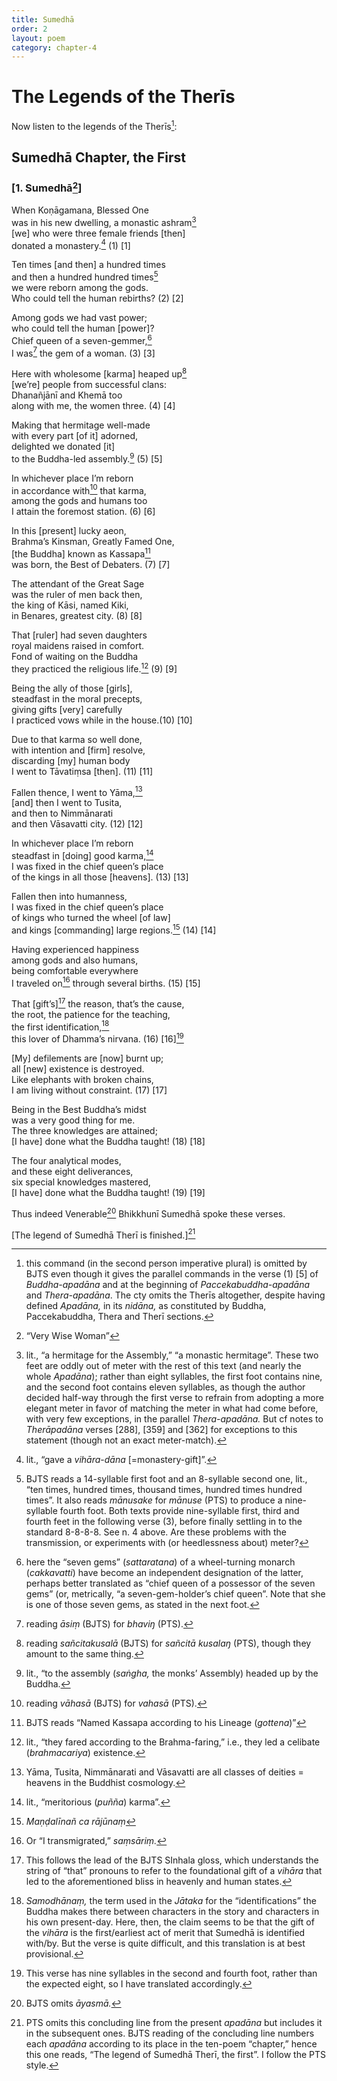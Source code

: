 ```yaml
---
title: Sumedhā
order: 2
layout: poem
category: chapter-4
---
```


# The Legends of the Therīs

Now listen to the legends of the Therīs[^1]:

## Sumedhā Chapter, the First

### \[1. Sumedhā[^2]\]

When Koṇāgamana, Blessed One  
was in his new dwelling, a monastic ashram[^3]  
\[we\] who were three female friends \[then\]  
donated a monastery.[^4] (1) \[1\]

Ten times \[and then\] a hundred times  
and then a hundred hundred times[^5]  
we were reborn among the gods.  
Who could tell the human rebirths? (2) \[2\]

Among gods we had vast power;  
who could tell the human \[power\]?  
Chief queen of a seven-gemmer,[^6]  
I was[^7] the gem of a woman. (3) \[3\]

Here with wholesome \[karma\] heaped up[^8]  
\[we’re\] people from successful clans:  
Dhanañjānī and Khemā too  
along with me, the women three. (4) \[4\]

Making that hermitage well-made  
with every part \[of it\] adorned,  
delighted we donated \[it\]  
to the Buddha-led assembly.[^9] (5) \[5\]

In whichever place I’m reborn  
in accordance with[^10] that karma,  
among the gods and humans too  
I attain the foremost station. (6) \[6\]

In this \[present\] lucky aeon,  
Brahma’s Kinsman, Greatly Famed One,  
\[the Buddha\] known as Kassapa[^11]  
was born, the Best of Debaters. (7) \[7\]

The attendant of the Great Sage  
was the ruler of men back then,  
the king of Kāsi, named Kiki,  
in Benares, greatest city. (8) \[8\]

That \[ruler\] had seven daughters  
royal maidens raised in comfort.  
Fond of waiting on the Buddha  
they practiced the religious life.[^12] (9) \[9\]

Being the ally of those \[girls\],  
steadfast in the moral precepts,  
giving gifts \[very\] carefully  
I practiced vows while in the house.(10) \[10\]

Due to that karma so well done,  
with intention and \[firm\] resolve,  
discarding \[my\] human body  
I went to Tāvatiṃsa \[then\]. (11) \[11\]

Fallen thence, I went to Yāma,[^13]  
\[and\] then I went to Tusita,  
and then to Nimmānarati  
and then Vāsavatti city. (12) \[12\]

In whichever place I’m reborn  
steadfast in \[doing\] good karma,[^14]  
I was fixed in the chief queen’s place  
of the kings in all those \[heavens\]. (13) \[13\]

Fallen then into humanness,  
I was fixed in the chief queen’s place  
of kings who turned the wheel \[of law\]  
and kings \[commanding\] large regions.[^15] (14) \[14\]

Having experienced happiness  
among gods and also humans,  
being comfortable everywhere  
I traveled on[^16] through several births. (15) \[15\]

That \[gift’s\][^17] the reason, that’s the cause,  
the root, the patience for the teaching,  
the first identification,[^18]  
this lover of Dhamma’s nirvana. (16) \[16\][^19]

\[My\] defilements are \[now\] burnt up;  
all \[new\] existence is destroyed.  
Like elephants with broken chains,  
I am living without constraint. (17) \[17\]

Being in the Best Buddha’s midst  
was a very good thing for me.  
The three knowledges are attained;  
\[I have\] done what the Buddha taught! (18) \[18\]

The four analytical modes,  
and these eight deliverances,  
six special knowledges mastered,  
\[I have\] done what the Buddha taught! (19) \[19\]

Thus indeed Venerable[^20] Bhikkhunī Sumedhā spoke these verses.

\[The legend of Sumedhā Therī is finished.\][^21]

[^1]: this command (in the second person imperative plural) is omitted by BJTS even though it gives the parallel commands in the verse (1) \[5\] of *Buddha-apadāna* and at the beginning of *Paccekabuddha-apadāna* and *Thera-apadāna*. The cty omits the Therīs altogether, despite having defined *Apadāna,* in its *nidāna,* as constituted by Buddha, Paccekabuddha, Thera and Therī sections.

[^2]: “Very Wise Woman”

[^3]: lit., “a hermitage for the Assembly,” “a monastic hermitage”. These two feet are oddly out of meter with the rest of this text (and nearly the whole *Apadāna*); rather than eight syllables, the first foot contains nine, and the second foot contains eleven syllables, as though the author decided half-way through the first verse to refrain from adopting a more elegant meter in favor of matching the meter in what had come before, with very few exceptions, in the parallel *Thera-apadāna.* But cf notes to *Therāpadāna* verses \[288\], \[359\] and \[362\] for exceptions to this statement (though not an exact meter-match).

[^4]: lit., “gave a *vihāra*-*dāna* \[=monastery-gift\]”.

[^5]: BJTS reads a 14-syllable first foot and an 8-syllable second one, lit., “ten times, hundred times, thousand times, hundred times hundred times”. It also reads *mānusake* for *mānuse* (PTS) to produce a nine-syllable fourth foot. Both texts provide nine-syllable first, third and fourth feet in the following verse (3), before finally settling in to the standard 8-8-8-8. See n. 4 above. Are these problems with the transmission, or experiments with (or heedlessness about) meter?

[^6]: here the “seven gems” (*sattaratana*) of a wheel-turning monarch (*cakkavatti*) have become an independent designation of the latter, perhaps better translated as “chief queen of a possessor of the seven gems” (or, metrically, “a seven-gem-holder’s chief queen”. Note that she is one of those seven gems, as stated in the next foot.

[^7]: reading *āsiṃ* (BJTS) for *bhaviŋ* (PTS).

[^8]: reading *sañcitakusalā* (BJTS) for *sañcitā kusalaŋ* (PTS), though they amount to the same thing.

[^9]: lit., “to the assembly (*saṅgha,* the monks’ Assembly) headed up by the Buddha.

[^10]: reading *vāhasā* (BJTS) for *vahasā* (PTS).

[^11]: BJTS reads “Named Kassapa according to his Lineage (*gottena*)”

[^12]: lit., “they fared according to the Brahma-faring,” i.e., they led a celibate (*brahmacariya*) existence.

[^13]: Yāma, Tusita, Nimmānarati and Vāsavatti are all classes of deities = heavens in the Buddhist cosmology.

[^14]: lit., “meritorious (*puñña*) karma”.

[^15]: *Maṇḍalīnañ ca rājūnaṃ*

[^16]: Or “I transmigrated,” *saṃsāriṃ.*

[^17]: This follows the lead of the BJTS SInhala gloss, which understands the string of “that” pronouns to refer to the foundational gift of a *vihāra* that led to the aforementioned bliss in heavenly and human states.

[^18]: *Samodhānaṃ,* the term used in the *Jātaka* for the “identifications” the Buddha makes there between characters in the story and characters in his own present-day. Here, then, the claim seems to be that the gift of the *vihāra* is the first/earliest act of merit that Sumedhā is identified with/by. But the verse is quite difficult, and this translation is at best provisional.

[^19]: This verse has nine syllables in the second and fourth foot, rather than the expected eight, so I have translated accordingly.

[^20]: BJTS omits *āyasmā.*

[^21]: PTS omits this concluding line from the present *apadāna* but includes it in the subsequent ones. BJTS reading of the concluding line numbers each *apadāna* according to its place in the ten-poem “chapter,” hence this one reads, “The legend of Sumedhā Therī, the first”. I follow the PTS style.
